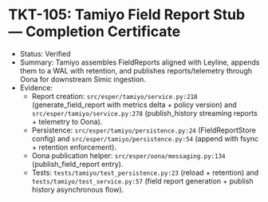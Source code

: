 # TKT-105: Tamiyo Field Report Stub — Completion Certificate

- Status: Verified
- Summary: Tamiyo assembles FieldReports aligned with Leyline, appends them to a WAL with retention, and publishes reports/telemetry through Oona for downstream Simic ingestion.
- Evidence:
  - Report creation: `src/esper/tamiyo/service.py:218` (generate_field_report with metrics delta + policy version) and `src/esper/tamiyo/service.py:278` (publish_history streaming reports + telemetry to Oona).
  - Persistence: `src/esper/tamiyo/persistence.py:24` (FieldReportStore config) and `src/esper/tamiyo/persistence.py:54` (append with fsync + retention enforcement).
  - Oona publication helper: `src/esper/oona/messaging.py:134` (publish_field_report entry).
  - Tests: `tests/tamiyo/test_persistence.py:23` (reload + retention) and `tests/tamiyo/test_service.py:57` (field report generation + publish history asynchronous flow).
